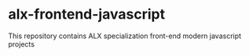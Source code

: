 # alx-frontend-javascript
This repository contains ALX specialization front-end modern javascript projects
